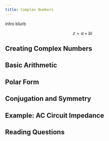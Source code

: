 ```yaml
---
title: Complex Numbers
---
```


intro blurb

$$ z = a + b i $$

## Creating Complex Numbers

## Basic Arithmetic

## Polar Form

## Conjugation and Symmetry

## Example: AC Circuit Impedance

## Reading Questions
